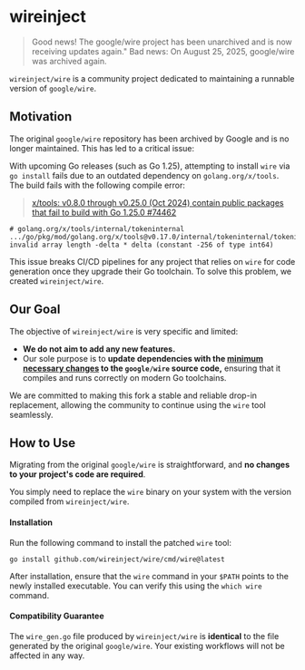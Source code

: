 # wireinject

> Good news! The google/wire project has been unarchived and is now receiving updates again."
> Bad news: On August 25, 2025, google/wire was archived again.

`wireinject/wire` is a community project dedicated to maintaining a runnable version of `google/wire`. 



## Motivation

The original `google/wire` repository has been archived by Google and is no longer maintained. This has led to a critical issue:

With upcoming Go releases (such as Go 1.25), attempting to install `wire` via `go install` fails due to an outdated dependency on `golang.org/x/tools`. The build fails with the following compile error: 

> [x/tools: v0.8.0 through v0.25.0 (Oct 2024) contain public packages that fail to build with Go 1.25.0 #74462](https://github.com/golang/go/issues/74462)

```
# golang.org/x/tools/internal/tokeninternal
.../go/pkg/mod/golang.org/x/tools@v0.17.0/internal/tokeninternal/tokeninternal.go:78:9: invalid array length -delta * delta (constant -256 of type int64)
```

This issue breaks CI/CD pipelines for any project that relies on `wire` for code generation once they upgrade their Go toolchain. To solve this problem, we created `wireinject/wire`.



## Our Goal

The objective of `wireinject/wire` is very specific and limited:

- **We do not aim to add any new features.**
- Our sole purpose is to **update dependencies with the [minimum necessary changes](https://github.com/google/wire/compare/main...wireinject:wire:main?expand=1) to the `google/wire` source code,** ensuring that it compiles and runs correctly on modern Go toolchains.

We are committed to making this fork a stable and reliable drop-in replacement, allowing the community to continue using the `wire` tool seamlessly.



## How to Use

Migrating from the original `google/wire` is straightforward, and **no changes to your project's code are required**.

You simply need to replace the `wire` binary on your system with the version compiled from `wireinject/wire`.



#### Installation

Run the following command to install the patched `wire` tool:

```
go install github.com/wireinject/wire/cmd/wire@latest
```

After installation, ensure that the `wire` command in your `$PATH` points to the newly installed executable. You can verify this using the `which wire` command.



#### Compatibility Guarantee

The `wire_gen.go` file produced by `wireinject/wire` is **identical** to the file generated by the original `google/wire`. Your existing workflows will not be affected in any way.
